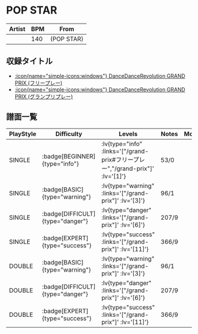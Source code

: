 # POP STAR

|Artist|BPM|From|
|------|---|----|
||140|(POP STAR)|

## 収録タイトル

- [ :icon{name="simple-icons:windows"} DanceDanceRevolution GRAND PRIX (フリープレー)](/grand-prix#フリープレー)
- [ :icon{name="simple-icons:windows"} DanceDanceRevolution GRAND PRIX (グランプリプレー)](/grand-prix)

## 譜面一覧

|PlayStyle|Difficulty|Levels|Notes|Movie|
|---------|----------|------|-----|-----|
|SINGLE| :badge[BEGINNER]{type="info"} | :lv{type="info" :links='["/grand-prix#フリープレー","/grand-prix"]' :lv='[1]'} |53/0||
|SINGLE| :badge[BASIC]{type="warning"} | :lv{type="warning" :links='["/grand-prix"]' :lv='[3]'} |96/1||
|SINGLE| :badge[DIFFICULT]{type="danger"} | :lv{type="danger" :links='["/grand-prix"]' :lv='[6]'} |207/9||
|SINGLE| :badge[EXPERT]{type="success"} | :lv{type="success" :links='["/grand-prix"]' :lv='[11]'} |366/9||
|DOUBLE| :badge[BASIC]{type="warning"} | :lv{type="warning" :links='["/grand-prix"]' :lv='[3]'} |96/1||
|DOUBLE| :badge[DIFFICULT]{type="danger"} | :lv{type="danger" :links='["/grand-prix"]' :lv='[6]'} |207/9||
|DOUBLE| :badge[EXPERT]{type="success"} | :lv{type="success" :links='["/grand-prix"]' :lv='[11]'} |366/9||
